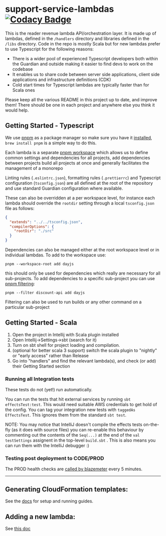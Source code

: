 # support-service-lambdas [![Codacy Badge](https://api.codacy.com/project/badge/Grade/df83c14325bc4c29aeae7e529f49f8a9)](https://app.codacy.com/app/johnduffell/support-service-lambdas?utm_source=github.com&utm_medium=referral&utm_content=guardian/support-service-lambdas&utm_campaign=badger)

This is the reader revenue lambda API/orchestration layer. It is made up of lambdas, defined in the `/handlers` directory and
libraries defined in the `/libs` directory. Code in the repo is mostly Scala but for new lambdas prefer to use Typescript 
for the following reasons:
- There is a wider pool of experienced Typescript developers both within the Guardian and outside making it easier to find 
devs to work on the codebase
- It enables us to share code between server side applications, client side applications and infrastructure definitions (CDK)
- Cold start times for Typescript lambdas are typically faster than for Scala ones

Please keep all the various README in this project up to date, and improve them!
There should be one in each project and anywhere else you think it would help.

## Getting Started - Typescript
We use [pnpm](https://pnpm.io/) as a package manager so make sure you have it [installed](https://pnpm.io/installation), `brew install pnpm` is a simple way to do this.

Each lambda is a separate [pnpm workspace](https://pnpm.io/workspaces) which allows us to define common settings and
dependencies for all projects, add dependencies between projects build all projects at once and generally facilitates 
the management of a monorepo


Linting rules (`.eslintrc.json`), formatting rules (`.prettierrc`) and Typescript configuration (`tsconfig.json`) are all defined at the root
of the repository and use standard Guardian configuration where available. 

These can also be overridden at a per workspace level,
for instance each lambda should override the `rootdir` setting through a local `tsconfig.json` file as follows:   
```json
{
  "extends": "../../tsconfig.json",
  "compilerOptions": {
    "rootDir": "./src"
  }
}
```

Dependencies can also be managed either at the root workspace level or in individual lambdas. To add to the workspace
use:
```shell
pnpm --workspace-root add dayjs
```
this should only be used for dependencies which really are necessary for all sub-projects.
To add dependencies to a specific sub-project you can use [pnpm filtering](https://pnpm.io/filtering): 
```shell
pnpm --filter discount-api add dayjs
```

Filtering can also be used to run builds or any other command on a particular sub-project
## Getting Started - Scala

1. Open the project in Intellij with Scala plugin installed
1. Open Intellij->Settings->sbt (search for it)
1. Turn on sbt shell for project loading and compilation.
1. (optional for better scala 3 support) switch the scala plugin to "nightly" or "early access" rather than Release
1. Go into "handlers" and find the relevant lambda(s), and check (or add) their Getting Started section

### Running all Integration tests
These tests do not (yet!) run automatically.

You can run the tests that hit external services by running `sbt effectsTest:test`.
This would need suitable AWS credentials to get hold of the config.
You can tag your integration new tests with `taggedAs EffectsTest`.  This ignores them from the standard `sbt test`.

NOTE: You may notice that IntelliJ doesn't compile the effects tests on-the-fly (as it does with source files) you can re-enable this behaviour by commenting out the contents of the `Seq(...)` at the end of the `val testSettings` assignent in the top-level `build.sbt` .
This is also means you can run them with the IntelliJ debugger :)

### Testing post deployment to CODE/PROD
The PROD health checks are [called by blazemeter](https://www.runscope.com/radar/wrb0ytfjy4a4) every 5 minutes.

---

## Generating CloudFormation templates:

See the [docs](./cdk/README.md) for setup and running guides.


## Adding a new lambda:
See [this doc](./handlers/HOWTO-create-lambda.md)